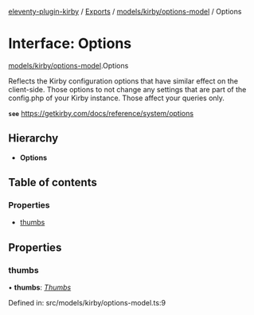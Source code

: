 [eleventy-plugin-kirby](../../../README.md) / [Exports](../../../modules.md) / [models/kirby/options-model](../../../modules/models_kirby_options_model.md) / Options

# Interface: Options

[models/kirby/options-model](../../../modules/models_kirby_options_model.md).Options

Reflects the Kirby configuration options that have similar
effect on the client-side. Those options to not change any
settings that are part of the config.php of your Kirby instance.
Those affect your queries only.

**`see`** https://getkirby.com/docs/reference/system/options

## Hierarchy

* **Options**

## Table of contents

### Properties

- [thumbs](options-model.options.md#thumbs)

## Properties

### thumbs

• **thumbs**: [*Thumbs*](options-model.thumbs.md)

Defined in: src/models/kirby/options-model.ts:9
